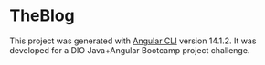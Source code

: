 # TheBlog

This project was generated with [Angular CLI](https://github.com/angular/angular-cli) version 14.1.2. 
It was developed for a DIO Java+Angular Bootcamp project challenge.
